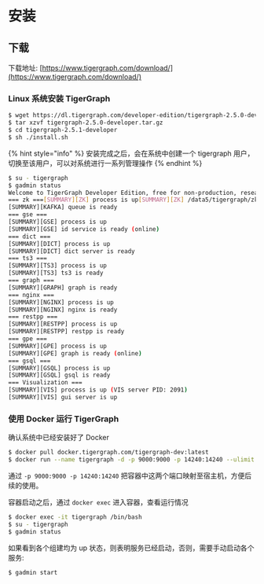 # 安装

## 下载

下载地址: [https://www.tigergraph.com/download/](https://www.tigergraph.com/download/)

### Linux 系统安装 TigerGraph

```bash
$ wget https://dl.tigergraph.com/developer-edition/tigergraph-2.5.0-developer.tar.gz
$ tar xzvf tigergraph-2.5.0-developer.tar.gz
$ cd tigergraph-2.5.1-developer
$ sh ./install.sh
```

{% hint style="info" %}
安装完成之后，会在系统中创建一个 tigergraph 用户，切换至该用户，可以对系统进行一系列管理操作
{% endhint %}

```bash
$ su - tigergraph
$ gadmin status
Welcome to TigerGraph Developer Edition, free for non-production, research, or educational use.
=== zk ===[SUMMARY][ZK] process is up[SUMMARY][ZK] /data5/tigergraph/zk is ready=== kafka ===[SUMMARY][KAFKA] process is up
[SUMMARY][KAFKA] queue is ready
=== gse ===
[SUMMARY][GSE] process is up
[SUMMARY][GSE] id service is ready (online)
=== dict ===
[SUMMARY][DICT] process is up
[SUMMARY][DICT] dict server is ready
=== ts3 ===
[SUMMARY][TS3] process is up
[SUMMARY][TS3] ts3 is ready
=== graph ===
[SUMMARY][GRAPH] graph is ready
=== nginx ===
[SUMMARY][NGINX] process is up
[SUMMARY][NGINX] nginx is ready
=== restpp ===
[SUMMARY][RESTPP] process is up
[SUMMARY][RESTPP] restpp is ready
=== gpe ===
[SUMMARY][GPE] process is up
[SUMMARY][GPE] graph is ready (online)
=== gsql ===
[SUMMARY][GSQL] process is up
[SUMMARY][GSQL] gsql is ready
=== Visualization ===
[SUMMARY][VIS] process is up (VIS server PID: 2091)
[SUMMARY][VIS] gui server is up
```

### 使用 Docker 运行 TigerGraph

确认系统中已经安装好了 Docker

```bash
$ docker pull docker.tigergraph.com/tigergraph-dev:latest
$ docker run --name tigergraph -d -p 9000:9000 -p 14240:14240 --ulimit nofile=1000000:1000000 docker.tigergraph.com/tigergraph-dev:latest
```

通过 `-p 9000:9000 -p 14240:14240` 把容器中这两个端口映射至宿主机，方便后续的使用。

容器启动之后，通过 `docker exec` 进入容器，查看运行情况

```bash
$ docker exec -it tigergraph /bin/bash
$ su - tigergraph
$ gadmin status
```

如果看到各个组建均为 up 状态，则表明服务已经启动，否则，需要手动启动各个服务:

```bash
$ gadmin start
```


